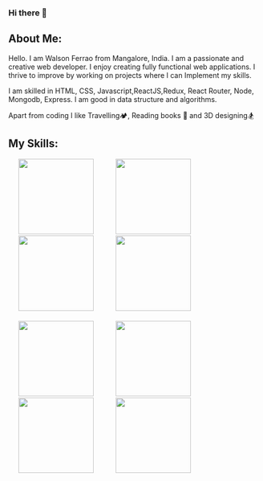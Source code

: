 ### Hi there 👋

<h2>About Me:</h2>

<p >
  Hello. I am Walson Ferrao from Mangalore, India. I am a passionate and creative web developer.
  I enjoy creating fully functional web applications. I thrive to improve by working on projects where I can Implement my skills.
</p>
<p>
I am skilled in HTML, CSS, Javascript,ReactJS,Redux, React Router, Node, Mongodb, Express. I am good in data structure and algorithms.
</p>
<p>Apart from coding I like Travelling🏕️, Reading books 📕 and 3D designing🏂</p>


<h2>My Skills:</h2>

<div class="aaaa">
  
  <img src="https://img.icons8.com/ios-filled/250/000000/html-5--v1.png" width="150" height="150" hspace="20"/>
	
<img src="https://img.icons8.com/ios-filled/250/000000/css3.png" width="150" height="150" hspace="20"/>
  <img src="https://img.icons8.com/color/240/000000/javascript--v1.png" width="150" height="150" hspace="20"/>
 
  <img src="https://img.icons8.com/ios-filled/250/000000/react-native.png" width="150" height="150" hspace="20"/>
	<br/>
  <br/>
  <img src="https://img.icons8.com/ios-filled/250/000000/redux.png" width="150" height="150" hspace="20"/>
  
  <img src="https://img.icons8.com/color/240/000000/nodejs.png" width="150" height="150" hspace="20"/>
  <img src="https://img.icons8.com/color/240/000000/mongodb.png" width="150" height="150" hspace="20"/>
 <img src="https://img.icons8.com/color/240/000000/express.png" width="150" height="150" hspace="20"/>
 
  
  
  
  <div/>


	
	














